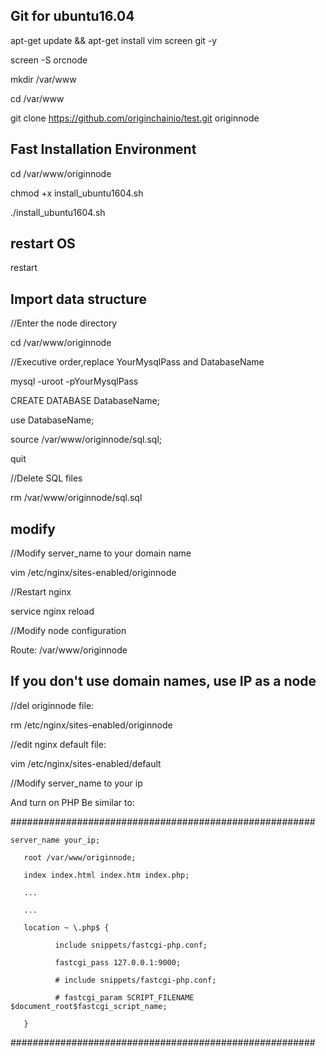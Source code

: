 ## Git for ubuntu16.04

apt-get update && apt-get install vim screen git -y

screen -S orcnode

mkdir /var/www

cd /var/www

git clone https://github.com/originchainio/test.git originnode

## Fast Installation Environment

cd /var/www/originnode

chmod +x install_ubuntu1604.sh

./install_ubuntu1604.sh

## restart OS
restart

## Import data structure

//Enter the node directory

cd /var/www/originnode

//Executive order,replace YourMysqlPass and DatabaseName

mysql -uroot -pYourMysqlPass

CREATE DATABASE DatabaseName;

use DatabaseName;

source /var/www/originnode/sql.sql;

quit

//Delete SQL files

rm /var/www/originnode/sql.sql

## modify

//Modify server_name to your domain name

vim /etc/nginx/sites-enabled/originnode

//Restart nginx

service nginx reload

//Modify node configuration

Route: /var/www/originnode


## If you don't use domain names, use IP as a node

//del originnode file:

rm /etc/nginx/sites-enabled/originnode

//edit nginx default file:

vim /etc/nginx/sites-enabled/default

//Modify server_name to your ip

And turn on PHP Be similar to:

#######################################################

	server_name your_ip;

       root /var/www/originnode;

       index index.html index.htm index.php;

	   ...

	   ...

       location ~ \.php$ {    

              include snippets/fastcgi-php.conf;

			  fastcgi_pass 127.0.0.1:9000;

              # include snippets/fastcgi-php.conf;

              # fastcgi_param SCRIPT_FILENAME $document_root$fastcgi_script_name;

       }

#######################################################



